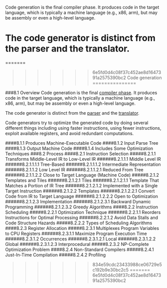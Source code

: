 Code generation is the final compiler phase. It produces code in the target language, which is typically a machine language (e.g., x86, arm), but may be assembly or even a high-level language.

The code generator is distinct from the parser and the translator.
=======
=======

<!---
DO NOT REMOVE THIS COMMENT OR TOPICS LISTED HERE.

This section should cover these topics.
It need not be in this order.

Indicate coverage of topics by copying topic lines verbatim into a comment adjacent to the relevant text.
Covered topics appear twice in a file: here and adjacent to the relevant text.
Uncovered topics appear only once in a file (in this comment).

This command checks whether topic lines appear only once in a file.

    ./check.sh uncovered

TOPICS:

8.1 Overview
8.1.1 Produces Machine-Executable Code
8.1.2 Input Parse Tree
8.1.3 Output Machine Code
8.1.4 Includes Some Optimization Techniques
8.2 Process
8.2.1 Instruction Selection
8.2.1.1 Transforms Middle-Level IR to Low-Level IR
8.2.1.1.1 Middle Level IR
8.2.1.1.1.1 Tree-Based
8.2.1.1.1.2 Intermediate Representation
8.2.1.1.2 Low Level IR
8.2.1.1.2.1 Reduced From Tree
8.2.1.1.2.2 Close to Target Language (Machine Code)
8.2.1.2 Templates and Tiles
8.2.1.2.1 Tiles
8.2.1.2.1.1 Template That Matches a Portion of IR Tree
8.2.1.2.1.2 Implemented with a Single Target Instruction
8.2.1.2.2 Templates
8.2.1.2.2.1 Convert Code from IR to Target Language
8.2.1.2.2.2 Open to Optimization
8.2.1.2.3 Implementation
8.2.1.2.3.1 Backward Dynamic Programming
8.2.1.2.3.2 Greedy Algorithms
8.2.2 Instruction Scheduling
8.2.2.1 Optimization Technique
8.2.2.1.1 Reorders Instructions for Optimal Processing
8.2.2.1.2 Avoid Data Stalls and Code Structure Hazards
8.2.2.2 Types of Scheduling Algorithms
8.2.3 Register Allocation
8.2.3.1 Multiplexes Program Variables to CPU Registers
8.2.3.1.1 Maximize Program Execution Time
8.2.3.1.2 Occurrences
8.2.3.1.2.1 Local
8.2.3.1.2.2 Global
8.2.3.1.2.3 Interprocedural
8.2.3.2 NP-Complete Optimization Problem
8.2.4 Non-Standard Compilers
8.2.4.1 Just-In-Time Compilation
8.2.4.2 Profiling

-->

>>>>>>> 6e5fd0d4c08f37c452ae8d1647391a2575390bc2
Code generation
===============

###8.1 Overview
Code generation is the final [compiler phase](#what-are-the-phases-of-a-compiler).
It produces code in the target language, which is typically a machine language (e.g., x86, arm), but may be assembly or even a high-level language.

The code generator is distinct from the [parser](#what-is-a-parser) and the [translator](#what-is-a-translator).

Code generators try to optimize the generated code by doing several different things including using faster instructions, using fewer instructions,
exploit available registers, and avoid redundant computations.

####8.1.1 Produces Machine-Executable Code
####8.1.2 Input Parse Tree
####8.1.3 Output Machine Code
####8.1.4 Includes Some Optimization Techniques
###8.2 Process
####8.2.1 Instruction Selection
#####8.2.1.1 Transforms Middle-Level IR to Low-Level IR
######8.2.1.1.1 Middle Level IR
######8.2.1.1.1.1 Tree-Based
######8.2.1.1.1.2 Intermediate Representation
######8.2.1.1.2 Low Level IR
######8.2.1.1.2.1 Reduced From Tree
######8.2.1.1.2.2 Close to Target Language (Machine Code)
#####8.2.1.2 Templates and Tiles
######8.2.1.2.1 Tiles
######8.2.1.2.1.1 Template That Matches a Portion of IR Tree
######8.2.1.2.1.2 Implemented with a Single Target Instruction
######8.2.1.2.2 Templates
######8.2.1.2.2.1 Convert Code from IR to Target Language
######8.2.1.2.2.2 Open to Optimization
######8.2.1.2.3 Implementation
######8.2.1.2.3.1 Backward Dynamic Programming
######8.2.1.2.3.2 Greedy Algorithms
####8.2.2 Instruction Scheduling
#####8.2.2.1 Optimization Technique
######8.2.2.1.1 Reorders Instructions for Optimal Processing
######8.2.2.1.2 Avoid Data Stalls and Code Structure Hazards
#####8.2.2.2 Types of Scheduling Algorithms
####8.2.3 Register Allocation
#####8.2.3.1 Multiplexes Program Variables to CPU Registers
######8.2.3.1.1 Maximize Program Execution Time
######8.2.3.1.2 Occurrences
######8.2.3.1.2.1 Local
######8.2.3.1.2.2 Global
######8.2.3.1.2.3 Interprocedural
#####8.2.3.2 NP-Complete Optimization Problem
####8.2.4 Non-Standard Compilers
#####8.2.4.1 Just-In-Time Compilation
#####8.2.4.2 Profiling



>>>>>>> 834e59cdc23433988ce06729e5c192b9e30bc2c5
=======
>>>>>>> 6e5fd0d4c08f37c452ae8d1647391a2575390bc2
